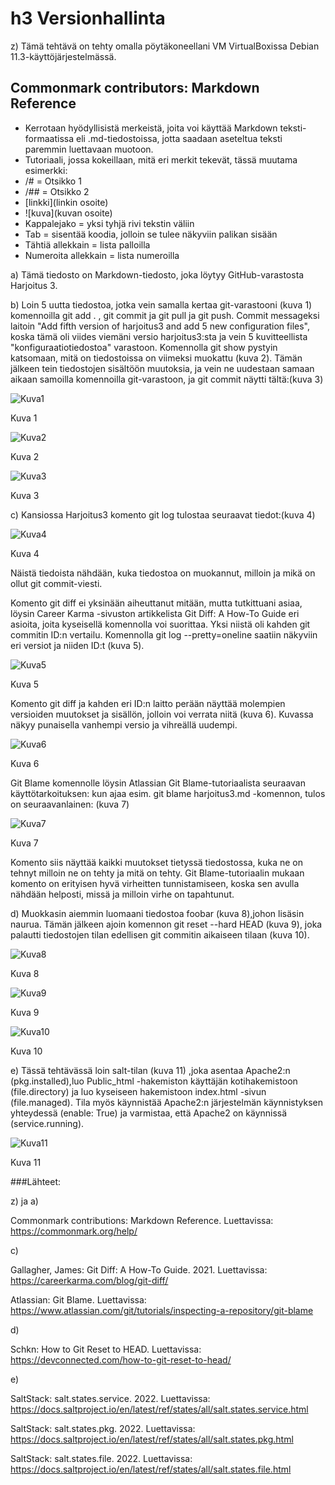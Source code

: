 # h3 Versionhallinta

z) Tämä tehtävä on tehty omalla pöytäkoneellani VM VirtualBoxissa Debian
   11.3-käyttöjärjestelmässä. 

## Commonmark contributors: Markdown Reference

*  Kerrotaan hyödyllisistä merkeistä, joita voi käyttää Markdown teksti-
   formaatissa eli .md-tiedostoissa, jotta saadaan aseteltua teksti
   paremmin luettavaan muotoon.
*  Tutoriaali, jossa kokeillaan, mitä eri merkit tekevät, tässä muutama
   esimerkki:
*  /# = Otsikko 1
*  /##  = Otsikko 2
*  [linkki](linkin osoite)
*  ![kuva](kuvan osoite)
*  Kappalejako = yksi tyhjä rivi tekstin väliin
*  Tab = sisentää koodia, jolloin se tulee näkyviin palikan sisään
*  Tähtiä allekkain = lista palloilla
*  Numeroita allekkain = lista numeroilla 

a) Tämä tiedosto on Markdown-tiedosto, joka löytyy GitHub-varastosta
   Harjoitus 3. 

b) Loin 5 uutta tiedostoa, jotka vein samalla kertaa git-varastooni 
   (kuva 1) komennoilla git add . , git commit ja git pull ja git push.
   Commit messageksi laitoin "Add fifth version of harjoitus3 and add 5	
   new configuration files", koska tämä oli viides viemäni  versio 
   harjoitus3:sta ja vein 5 kuvitteellista "konfiguraatiotiedostoa" 
   varastoon. Komennolla git show pystyin katsomaan, mitä on tiedostoissa on
   viimeksi muokattu (kuva 2). Tämän jälkeen tein tiedostojen sisältöön 
   muutoksia, ja vein ne uudestaan samaan aikaan samoilla komennoilla 
   git-varastoon, ja git commit näytti tältä:(kuva 3) 

![Kuva1](commit1.png) 

   Kuva 1

![Kuva2](commitshow.png)

   Kuva 2

![Kuva3](commit2.png)

   Kuva 3

c) Kansiossa Harjoitus3 komento git log tulostaa seuraavat tiedot:(kuva 4) 

![Kuva4](gitlog.png)

   Kuva 4

   Näistä tiedoista nähdään, kuka tiedostoa on muokannut, milloin ja mikä on 
   ollut git commit-viesti.

   Komento git diff ei yksinään aiheuttanut mitään, mutta tutkittuani asiaa,
   löysin Career Karma -sivuston artikkelista Git Diff: A How-To Guide eri
   asioita, joita kyseisellä komennolla voi suorittaa. Yksi niistä oli
   kahden git commitin ID:n vertailu. Komennolla git log --pretty=oneline
   saatiin näkyviin eri versiot ja niiden ID:t (kuva 5).

![Kuva5](gitdiff1.png)

   Kuva 5

   Komento git diff ja kahden eri ID:n laitto perään näyttää molempien 
   versioiden muutokset ja sisällön, jolloin voi verrata niitä (kuva 6).
   Kuvassa näkyy punaisella vanhempi versio ja vihreällä uudempi.

![Kuva6](gitdiff2.png)

   Kuva 6

   Git Blame komennolle löysin Atlassian Git Blame-tutoriaalista seuraavan
   käyttötarkoituksen: kun ajaa esim. git blame harjoitus3.md -komennon,
   tulos on seuraavanlainen: (kuva 7)

![Kuva7](gitblame1.png)

   Kuva 7

   Komento siis näyttää kaikki muutokset tietyssä tiedostossa, kuka ne on
   tehnyt milloin ne on tehty ja mitä on tehty. Git Blame-tutoriaalin mukaan
   komento on erityisen hyvä virheitten tunnistamiseen, koska sen avulla
   nähdään helposti, missä ja milloin virhe on tapahtunut.  

d) Muokkasin aiemmin luomaani tiedostoa foobar (kuva 8),johon lisäsin
   naurua. Tämän jälkeen ajoin komennon git reset --hard HEAD (kuva 9), 
   joka palautti tiedostojen tilan edellisen git commitin aikaiseen
   tilaan (kuva 10).

![Kuva8](foobar1.png)

   Kuva 8

![Kuva9](foobar2.png)

   Kuva 9

![Kuva10](foobar3.png)

   Kuva 10 

e) Tässä tehtävässä loin salt-tilan (kuva 11) ,joka asentaa Apache2:n
   (pkg.installed),luo Public_html -hakemiston käyttäjän kotihakemistoon
   (file.directory) ja luo kyseiseen hakemistoon index.html -sivun
   (file.managed). Tila myös käynnistää Apache2:n järjestelmän
   käynnistyksen yhteydessä (enable: True) ja varmistaa, että Apache2 on 
   käynnissä (service.running).
  
![Kuva11](apache.png)

   Kuva 11  

###Lähteet:

  z) ja a)
 
  Commonmark contributions: Markdown Reference. Luettavissa:
  https://commonmark.org/help/
  
  c)

  Gallagher, James: Git Diff: A How-To Guide. 2021. Luettavissa:
  https://careerkarma.com/blog/git-diff/

  Atlassian: Git Blame. Luettavissa:
  https://www.atlassian.com/git/tutorials/inspecting-a-repository/git-blame  

  d)

  Schkn: How to Git Reset to HEAD. Luettavissa:
  https://devconnected.com/how-to-git-reset-to-head/
 
  e)

  SaltStack: salt.states.service. 2022. Luettavissa:
  https://docs.saltproject.io/en/latest/ref/states/all/salt.states.service.html
  
  SaltStack: salt.states.pkg. 2022. Luettavissa:
  https://docs.saltproject.io/en/latest/ref/states/all/salt.states.pkg.html

  SaltStack: salt.states.file. 2022. Luettavissa: 
  https://docs.saltproject.io/en/latest/ref/states/all/salt.states.file.html

